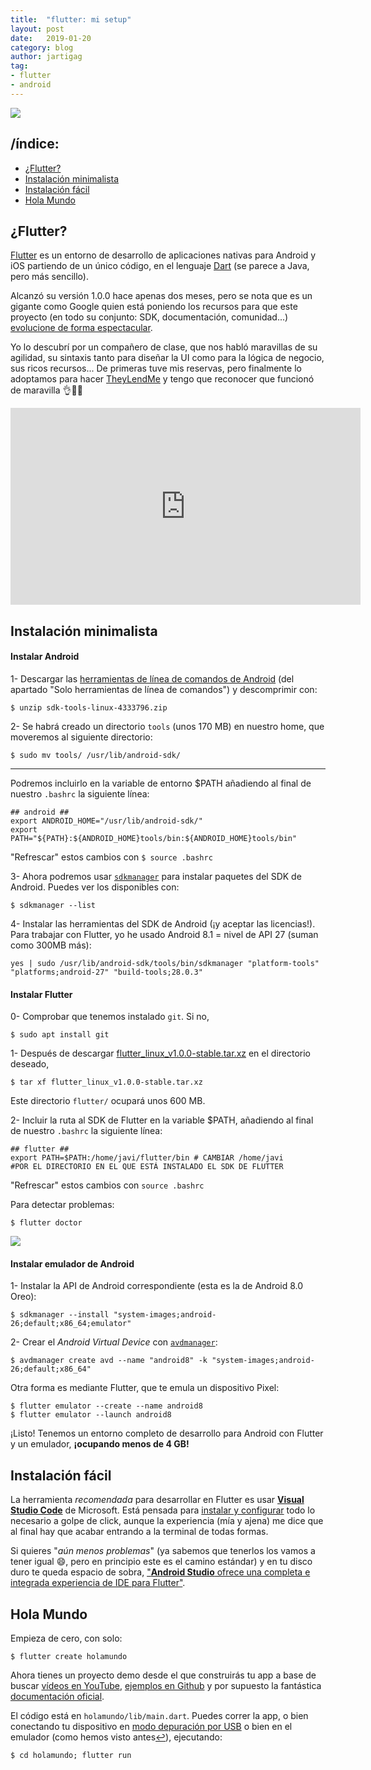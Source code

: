 ```yaml
---
title:  "flutter: mi setup"
layout: post
date:   2019-01-20
category: blog
author: jartigag
tag:
- flutter
- android
---
```


![]({{site.baseurl}}/assets/images/posts/flutter-holamundo.png)

## /índice:

- [¿Flutter?](#flutter)
- [Instalación minimalista](#instalación-minimalista)
- [Instalación fácil](#instalación-fácil)
- [Hola Mundo](#hola-mundo)


## ¿Flutter?

[Flutter](https://flutter.io/) es un entorno de desarrollo de aplicaciones nativas para Android y iOS partiendo de un único código, en el lenguaje [Dart](https://www.dartlang.org/) (se parece a Java, pero más sencillo).

Alcanzó su versión 1.0.0 hace apenas dos meses, pero se nota que es un gigante como Google quien está poniendo los recursos para que este proyecto (en todo su conjunto: SDK, documentación, comunidad...) [evolucione de forma espectacular](https://github.com/flutter/flutter).

Yo lo descubrí por un compañero de clase, que nos habló maravillas de su agilidad, su sintaxis tanto para diseñar la UI como para la lógica de negocio, sus ricos recursos... De primeras tuve mis reservas, pero finalmente lo adoptamos para hacer [TheyLendMe](https://github.com/TheyLendMe/app-theylendme) y tengo que reconocer que funcionó de maravilla 👌👏👏

<div style="text-align: center">
	<iframe width="560" height="315" src="https://www.youtube-nocookie.com/embed/fq4N0hgOWzU" frameborder="0" allow="accelerometer; autoplay; encrypted-media; gyroscope; picture-in-picture" allowfullscreen></iframe>
</div>

## Instalación minimalista

#### Instalar Android

1- Descargar las [herramientas de línea de comandos de Android](https://developer.android.com/studio/#downloads) (del apartado "Solo herramientas de línea de comandos") y descomprimir con:
```
$ unzip sdk-tools-linux-4333796.zip
```

2- Se habrá creado un directorio `tools` (unos 170 MB) en nuestro home, que moveremos al siguiente directorio:
```
$ sudo mv tools/ /usr/lib/android-sdk/
```
*************

Podremos incluirlo en la variable de entorno $PATH añadiendo al final de nuestro `.bashrc` la siguiente línea:
```
## android ##
export ANDROID_HOME="/usr/lib/android-sdk/"
export PATH="${PATH}:${ANDROID_HOME}tools/bin:${ANDROID_HOME}tools/bin"
```
"Refrescar" estos cambios con `$ source .bashrc`

3- Ahora podremos usar [`sdkmanager`](https://developer.android.com/studio/command-line/sdkmanager) para instalar paquetes del SDK de Android. Puedes ver los disponibles con:
```
$ sdkmanager --list
```

4- Instalar las herramientas del SDK de Android (¡y aceptar las licencias!). Para trabajar con Flutter, yo he usado Android 8.1 = nivel de API 27 (suman como 300MB más):
```
yes | sudo /usr/lib/android-sdk/tools/bin/sdkmanager "platform-tools" "platforms;android-27" "build-tools;28.0.3"
```

#### Instalar Flutter

0- Comprobar que tenemos instalado `git`. Si no,
```
$ sudo apt install git
```

1- Después de descargar [flutter_linux_v1.0.0-stable.tar.xz](https://storage.googleapis.com/flutter_infra/releases/stable/linux/flutter_linux_v1.0.0-stable.tar.xz) en el directorio deseado,
```
$ tar xf flutter_linux_v1.0.0-stable.tar.xz
```
Este directorio `flutter/` ocupará unos 600 MB.

2- Incluir la ruta al SDK de Flutter en la variable $PATH, añadiendo al final de nuestro `.bashrc` la siguiente línea:
```
## flutter ##
export PATH=$PATH:/home/javi/flutter/bin # CAMBIAR /home/javi
#POR EL DIRECTORIO EN EL QUE ESTÁ INSTALADO EL SDK DE FLUTTER
```
"Refrescar" estos cambios con `source .bashrc`

Para detectar problemas:
```
$ flutter doctor
```

![]({{site.baseurl}}/assets/images/posts/flutter-doctor.png)

#### Instalar emulador de Android


1- Instalar la API de Android correspondiente (esta es la de Android 8.0 Oreo):
```
$ sdkmanager --install "system-images;android-26;default;x86_64;emulator"
```

2- Crear el *Android Virtual Device* con [`avdmanager`](https://developer.android.com/studio/command-line/avdmanager):
```
$ avdmanager create avd --name "android8" -k "system-images;android-26;default;x86_64"
```
Otra forma es mediante Flutter, que te emula un dispositivo Pixel:
```
$ flutter emulator --create --name android8
$ flutter emulator --launch android8
```	

¡Listo! Tenemos un entorno completo de desarrollo para Android con Flutter y un emulador, **¡ocupando menos de 4 GB!**

## Instalación fácil

La herramienta *recomendada* para desarrollar en Flutter es usar [**Visual Studio Code**](https://code.visualstudio.com/) de Microsoft. Está pensada para [instalar y configurar](https://flutter.io/docs/development/tools/vs-code) todo lo necesario a golpe de click, aunque la experiencia (mía y ajena) me dice que al final hay que acabar entrando a la terminal de todas formas.

Si quieres "*aún menos problemas*" (ya sabemos que tenerlos los vamos a tener igual 😄, pero en principio este es el camino estándar) y en tu disco duro te queda espacio de sobra, ["**Android Studio** ofrece una completa e integrada experiencia de IDE para Flutter"](https://flutter.io/docs/get-started/editor).

## Hola Mundo

Empieza de cero, con solo:
```
$ flutter create holamundo
```

Ahora tienes un proyecto demo desde el que construirás tu app a base de buscar [vídeos en YouTube](https://youtu.be/iflV0D0d1zQ), [ejemplos en Github](https://github.com/flutter/samples/blob/master/INDEX.md) y por supuesto la fantástica [documentación oficial](https://flutter.io/docs).

El código está en `holamundo/lib/main.dart`. Puedes correr la app, o bien conectando tu dispositivo en [modo depuración por USB](https://developer.android.com/studio/debug/dev-options) o bien en el emulador (como hemos visto antes[↩](#instalar-emulador-de-android)), ejecutando:
```
$ cd holamundo; flutter run
```
